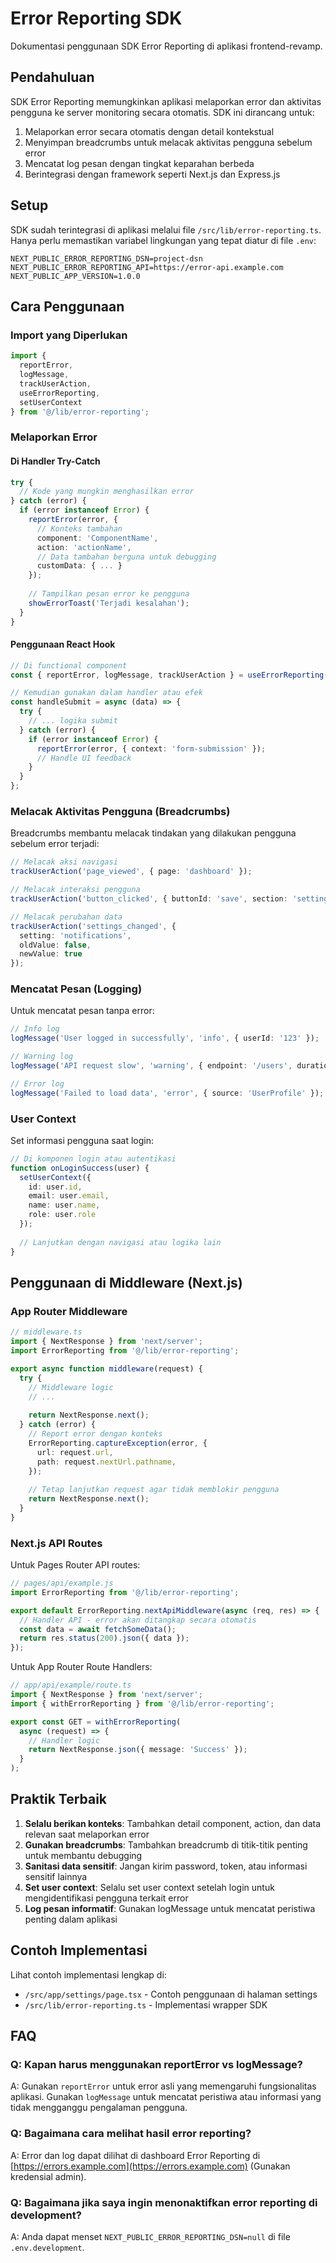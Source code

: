 # Error Reporting SDK

Dokumentasi penggunaan SDK Error Reporting di aplikasi frontend-revamp.

## Pendahuluan

SDK Error Reporting memungkinkan aplikasi melaporkan error dan aktivitas pengguna ke server monitoring secara otomatis. SDK ini dirancang untuk:

1. Melaporkan error secara otomatis dengan detail kontekstual
2. Menyimpan breadcrumbs untuk melacak aktivitas pengguna sebelum error
3. Mencatat log pesan dengan tingkat keparahan berbeda
4. Berintegrasi dengan framework seperti Next.js dan Express.js

## Setup

SDK sudah terintegrasi di aplikasi melalui file `/src/lib/error-reporting.ts`. Hanya perlu memastikan variabel lingkungan yang tepat diatur di file `.env`:

```env
NEXT_PUBLIC_ERROR_REPORTING_DSN=project-dsn
NEXT_PUBLIC_ERROR_REPORTING_API=https://error-api.example.com
NEXT_PUBLIC_APP_VERSION=1.0.0
```

## Cara Penggunaan

### Import yang Diperlukan

```typescript
import { 
  reportError, 
  logMessage, 
  trackUserAction, 
  useErrorReporting, 
  setUserContext 
} from '@/lib/error-reporting';
```

### Melaporkan Error

#### Di Handler Try-Catch

```typescript
try {
  // Kode yang mungkin menghasilkan error
} catch (error) {
  if (error instanceof Error) {
    reportError(error, {
      // Konteks tambahan
      component: 'ComponentName',
      action: 'actionName',
      // Data tambahan berguna untuk debugging
      customData: { ... }
    });
    
    // Tampilkan pesan error ke pengguna
    showErrorToast('Terjadi kesalahan');
  }
}
```

#### Penggunaan React Hook

```typescript
// Di functional component
const { reportError, logMessage, trackUserAction } = useErrorReporting();

// Kemudian gunakan dalam handler atau efek
const handleSubmit = async (data) => {
  try {
    // ... logika submit
  } catch (error) {
    if (error instanceof Error) {
      reportError(error, { context: 'form-submission' });
      // Handle UI feedback
    }
  }
};
```

### Melacak Aktivitas Pengguna (Breadcrumbs)

Breadcrumbs membantu melacak tindakan yang dilakukan pengguna sebelum error terjadi:

```typescript
// Melacak aksi navigasi
trackUserAction('page_viewed', { page: 'dashboard' });

// Melacak interaksi pengguna
trackUserAction('button_clicked', { buttonId: 'save', section: 'settings' });

// Melacak perubahan data
trackUserAction('settings_changed', { 
  setting: 'notifications', 
  oldValue: false, 
  newValue: true 
});
```

### Mencatat Pesan (Logging)

Untuk mencatat pesan tanpa error:

```typescript
// Info log
logMessage('User logged in successfully', 'info', { userId: '123' });

// Warning log
logMessage('API request slow', 'warning', { endpoint: '/users', duration: 3500 });

// Error log
logMessage('Failed to load data', 'error', { source: 'UserProfile' });
```

### User Context

Set informasi pengguna saat login:

```typescript
// Di komponen login atau autentikasi
function onLoginSuccess(user) {
  setUserContext({
    id: user.id,
    email: user.email,
    name: user.name,
    role: user.role
  });
  
  // Lanjutkan dengan navigasi atau logika lain
}
```

## Penggunaan di Middleware (Next.js)

### App Router Middleware

```typescript
// middleware.ts
import { NextResponse } from 'next/server';
import ErrorReporting from '@/lib/error-reporting';

export async function middleware(request) {
  try {
    // Middleware logic
    // ...
    
    return NextResponse.next();
  } catch (error) {
    // Report error dengan konteks
    ErrorReporting.captureException(error, {
      url: request.url,
      path: request.nextUrl.pathname,
    });
    
    // Tetap lanjutkan request agar tidak memblokir pengguna
    return NextResponse.next();
  }
}
```

### Next.js API Routes

Untuk Pages Router API routes:

```typescript
// pages/api/example.js
import ErrorReporting from '@/lib/error-reporting';

export default ErrorReporting.nextApiMiddleware(async (req, res) => {
  // Handler API - error akan ditangkap secara otomatis
  const data = await fetchSomeData();
  return res.status(200).json({ data });
});
```

Untuk App Router Route Handlers:

```typescript
// app/api/example/route.ts
import { NextResponse } from 'next/server';
import { withErrorReporting } from '@/lib/error-reporting';

export const GET = withErrorReporting(
  async (request) => {
    // Handler logic
    return NextResponse.json({ message: 'Success' });
  }
);
```

## Praktik Terbaik

1. **Selalu berikan konteks**: Tambahkan detail component, action, dan data relevan saat melaporkan error
2. **Gunakan breadcrumbs**: Tambahkan breadcrumb di titik-titik penting untuk membantu debugging
3. **Sanitasi data sensitif**: Jangan kirim password, token, atau informasi sensitif lainnya
4. **Set user context**: Selalu set user context setelah login untuk mengidentifikasi pengguna terkait error
5. **Log pesan informatif**: Gunakan logMessage untuk mencatat peristiwa penting dalam aplikasi

## Contoh Implementasi

Lihat contoh implementasi lengkap di:
- `/src/app/settings/page.tsx` - Contoh penggunaan di halaman settings
- `/src/lib/error-reporting.ts` - Implementasi wrapper SDK

## FAQ

### Q: Kapan harus menggunakan reportError vs logMessage?
A: Gunakan `reportError` untuk error asli yang memengaruhi fungsionalitas aplikasi. Gunakan `logMessage` untuk mencatat peristiwa atau informasi yang tidak mengganggu pengalaman pengguna.

### Q: Bagaimana cara melihat hasil error reporting?
A: Error dan log dapat dilihat di dashboard Error Reporting di [https://errors.example.com](https://errors.example.com) (Gunakan kredensial admin).

### Q: Bagaimana jika saya ingin menonaktifkan error reporting di development?
A: Anda dapat menset `NEXT_PUBLIC_ERROR_REPORTING_DSN=null` di file `.env.development`. 